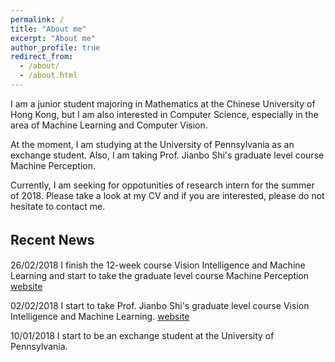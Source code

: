 ```yaml
---
permalink: /
title: "About me"
excerpt: "About me"
author_profile: true
redirect_from: 
  - /about/
  - /about.html
---
```


I am a junior student majoring in Mathematics at the Chinese University of Hong Kong, but I am also interested in Computer Science, especially in the area of Machine Learning and Computer Vision.

At the moment, I am studying at the University of Pennsylvania as an exchange student. Also, I am taking Prof. Jianbo Shi's graduate level course Machine Perception.

Currently, I am seeking for oppotunities of research intern for the summer of 2018. Please take a look at my CV and if you are interested, please do not hesitate to contact me.
 
 
 
 
## Recent News　

26/02/2018 I finish the 12-week course Vision Intelligence and Machine Learning and start to take the graduate level course Machine Perception
           [website](https://www.coursera.org/learn/robotics-perception)

02/02/2018 I start to take Prof. Jianbo Shi's graduate level course Vision Intelligence and Machine Learning.
           [website](https://www.edx.org/course/robotics-vision-intelligence-machine-pennx-robo2x)
           
10/01/2018 I start to be an exchange student at the University of Pennsylvania.
